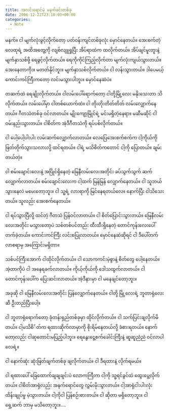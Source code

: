 ```yaml
---
title: အလင်းရောင်မဲ့ မနက်ခင်းတစ်ခု
date: 2006-12-22T23:10:03+00:00
categories:
  - Note
---
```

မနက်။ ငါ မျက်လုံးဖွင့်လိုက်တော့ ပတ်ဝန်းကျင်တစ်ခုလုံး မှောင်နေတယ်။ အေးစက်တဲ့ လေထုရဲ့ အထိအတွေ့ကို လျစ်လျူရှုပြီး အိပ်ရာထဲက ထလိုက်တယ်။ အိပ်ချင်မူးတူးနဲ့ မျက်နှာသစ်ဖို့ ရေဖွင့်လိုက်တယ်။ ရေကိုကိုင်ကြည့်လိုက်တာ မျက်လုံးကျယ်သွားတယ်။ အေးနေတာကိုး။ မတတ်နိုင်ဘူး။ မျက်နှာသစ်လိုက်တယ်။ ငါ လန်းသွားတယ်။ ဒါပေမယ့် ကောင်းကင်ကြီးကတော့ လင်းမသွားပါဘူး။ မှောင်နေဆဲပဲ။

တဆက်ထဲ ရေချိုးလိုက်တယ်။ ငါလမ်းပေါ်ရောက်တော့ ငါတို့မြို့လေး မနိုးသေးတာ သိလိုက်တယ်။ လမ်းပေါ်မှာ ငါတစ်ယောက်ထဲ။ ငါ တိုးတိုးတိတ်တိတ် လမ်းလျှောက်နေတယ်။ ဂီတသံတစ်ခု ဝင်လာတယ်။ မျိုးကျော့မြိုင်ရဲ့ မင်းမရှိတဲ့နေရာ။ မဆီမဆိုင် ငါဝမ်းနည်းသွားတယ်။ ငါစိတ်က အဲ့ဒီဂီတသံကို ရပ်ပစ်လိုက်တယ်။

ငါ ပေါ့ပေါ့ပါးပါး လမ်းဆက်လျှောက်လာတယ်။ လေပြေအေးစက်စက်က ငါ့ကိုယ်ကို ဖြတ်တိုက်သွားသလားလို့ ထင်ရတယ်။ ငါရဲ့ မသိစိတ်ကတောင် ငါ့ကို ပြောတယ်။ ချမ်းတယ်တဲ့။

ငါ စမ်းချောင်းလေးနဲ့ အပြိုင်ရှိနေတဲ့ မြေနီလမ်းလေးအတိုင်း ခပ်သွက်သွက် ဆက်လျှောက်လာတယ်။ စမ်းချောင်းလေးက ငါ့ထက် မြန်မြန် လျှောက်နေတယ်။ ငါ သူဘယ်သွားနေလဲ မမေးတော့ဘူး။ ငါ သူ့ရဲ့ လားရာကို မြင်နေရတယ်လေ။ နောက်ပြီး ငါသိသေးတယ်။ သူလည်း အေးစက်နေတယ်။

ငါ ရပ်သွားပြီလို့ ထင်တဲ့ ဂီတသံ ပြန်ဝင်လာတယ်။ ငါ စိတ်ပြောင်းသွားတယ်။ မြေနီလမ်းလေးအတိုင်း မသွားတော့ပဲ သစ်တစ်ပင်တည်း ထီးထီးရှိနေတဲ့ တောင်ကုန်းလေးပေါ်တက်ခဲ့တယ်။ ကောင်းကင်ကြီး လင်းစပြုလာတယ်။ မှောင်နေဆဲဆိုရင် ငါ ဒီပေါ်တက်လာစရာမှ အကြောင်းမရှိတာ။

သစ်ပင်ကြီးအောက် ငါထိုင်လိုက်တယ်။ ငါ သောကကင်းမဲ့စွာနဲ့ စိတ်တွေ ပေါ့နေတယ်။ အဲ့တာကိုပဲ ငါ အနေရခက်လာတယ်။ ကိုယ့်ကိုယ်ကို ဒေါသထွက်လာတယ်။ ငါ တောင်ကုန်းပေါ်က ပြေးဆင်းလာတယ်။ အဲ့ဒီနားမှာ ငါ မနေချင်တော့ဘူး။

အခုဆို ငါ မြေနီလမ်းလေးအတိုင်း ပြန်လျှောက်နေတယ်။ ငါတို့ မြို့လေးရဲ့ ဘူတာရုံလေးဆီ ဦးတည်ပြီးပေါ့။

ငါ ဘူတာရုံရောက်တော့ ခုံတန်းရှည်တစ်ခုမှာ ထိုင်လိုက်တယ်။ ငါ သက်ပြင်းချလိုက်မိတယ်။ ငါ့မသိစိ်တ်က ရထားဆိုက်လာမှာကို စိုးရိမ်နေတယ်လို့ ခံစားရတယ်။ နောက်တော့လည်း ငါဆုတောင်းမပြည့်ပါဘူး။ ရေနွေးငွေ့စက်ခေါင်းကြီးနဲ့ ဆူဆူညံညံ ဝင်လာပါလေရဲ့။

ငါ နောက်ဆုံး ဆုံးဖြတ်ချက်တစ်ခု ချလိုက်တယ်။ ငါ ဒီရထားနဲ့ လိုက်ရမယ်။

ငါ ရထားပေါ် ခြေထောက်ချချချင်းပဲ လောကကြီးက ငါ့ကို သူ့ရင်ခွင်ထဲ ထွေးပွေ့လိုက်တယ်။ ငါစိတ်အာရုံလည်း အနက်ရောင်တွေ လွှမ်းမိုးသွားတယ်။ ငါ့အာရုံငါးပါးလုံး ထိန်းချုပ်မှု မဲ့သွားတယ်။ ငါ့ကိုငါ ပြန်စဉ်းစားတယ်။ ငါ ဆိုတာ မရှိတော့ဘူး။ ငါ ရှေ့ဆက် ဘာမှ မသိတော့ဘူး။….